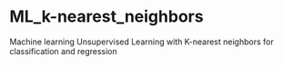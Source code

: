 # ML_k-nearest_neighbors
Machine learning Unsupervised Learning with K-nearest neighbors for classification and regression
